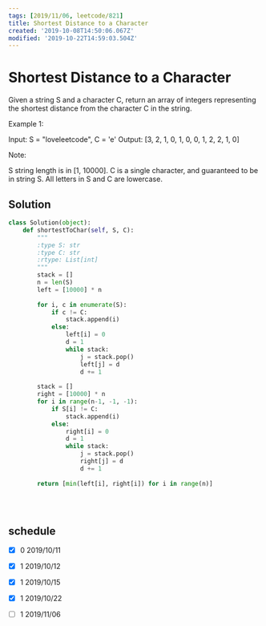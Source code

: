 ```yaml
---
tags: [2019/11/06, leetcode/821]
title: Shortest Distance to a Character
created: '2019-10-08T14:50:06.067Z'
modified: '2019-10-22T14:59:03.504Z'
---
```


# Shortest Distance to a Character

Given a string S and a character C, return an array of integers representing the shortest distance from the character C in the string.

Example 1:

Input: S = "loveleetcode", C = 'e'
Output: [3, 2, 1, 0, 1, 0, 0, 1, 2, 2, 1, 0]
 

Note:

S string length is in [1, 10000].
C is a single character, and guaranteed to be in string S.
All letters in S and C are lowercase.

## Solution

```python
class Solution(object):
    def shortestToChar(self, S, C):
        """
        :type S: str
        :type C: str
        :rtype: List[int]
        """
        stack = []
        n = len(S)
        left = [10000] * n
        
        for i, c in enumerate(S):
            if c != C:
                stack.append(i)
            else:
                left[i] = 0
                d = 1
                while stack:
                    j = stack.pop()
                    left[j] = d
                    d += 1
        
        stack = []
        right = [10000] * n
        for i in range(n-1, -1, -1):
            if S[i] != C:
                stack.append(i)
            else:
                right[i] = 0
                d = 1
                while stack:
                    j = stack.pop()
                    right[j] = d
                    d += 1
        
        return [min(left[i], right[i]) for i in range(n)]
                
                
                    
```

## schedule

* [x] 0 2019/10/11
* [x] 1 2019/10/12
* [x] 1 2019/10/15
* [x] 1 2019/10/22
* [ ] 1 2019/11/06

